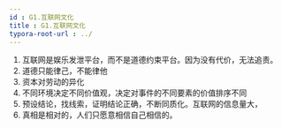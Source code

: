 ```yaml
---
id : G1.互联网文化
title : G1.互联网文化
typora-root-url : ../
---
```




1. 互联网是娱乐发泄平台，而不是道德约束平台。因为没有代价，无法追责。
2. 道德只能律己，不能律他
3. 资本对劳动的异化
4. 不同环境决定不同价值观，决定对事件的不同要素的价值排序不同
5. 预设结论，找线索，证明结论正确，不断同质化。互联网的信息量大，
6. 真相是相对的，人们只愿意相信自己相信的。